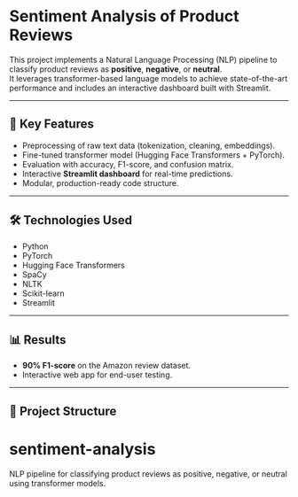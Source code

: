 # Sentiment Analysis of Product Reviews

This project implements a Natural Language Processing (NLP) pipeline to classify product reviews as **positive**, **negative**, or **neutral**.  
It leverages transformer-based language models to achieve state-of-the-art performance and includes an interactive dashboard built with Streamlit.

---

## 🚀 Key Features
- Preprocessing of raw text data (tokenization, cleaning, embeddings).
- Fine-tuned transformer model (Hugging Face Transformers + PyTorch).
- Evaluation with accuracy, F1-score, and confusion matrix.
- Interactive **Streamlit dashboard** for real-time predictions.
- Modular, production-ready code structure.

---

## 🛠️ Technologies Used
- Python
- PyTorch
- Hugging Face Transformers
- SpaCy
- NLTK
- Scikit-learn
- Streamlit

---

## 📊 Results
- **90% F1-score** on the Amazon review dataset.
- Interactive web app for end-user testing.

---

## 📂 Project Structure
# sentiment-analysis
NLP pipeline for classifying product reviews as positive, negative, or neutral using transformer models.
